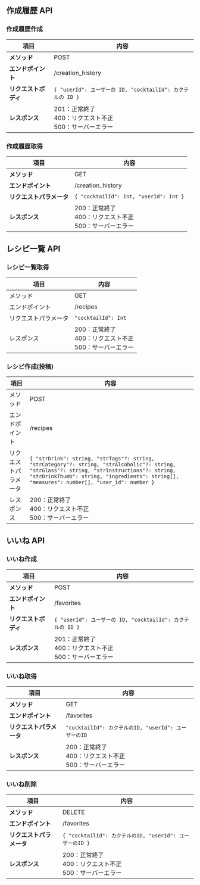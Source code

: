 ## 作成履歴 API

### 作成履歴作成

| 項目                 | 内容                                                        |
| -------------------- | ----------------------------------------------------------- |
| **メソッド**         | POST                                                        |
| **エンドポイント**   | /creation_history                                           |
| **リクエストボディ** | `{ "userId": ユーザーの ID, "cocktailId": カクテルの ID }`  |
| **レスポンス**       | 201：正常終了<br>400：リクエスト不正<br>500：サーバーエラー |

### 作成履歴取得

| 項目                     | 内容                                                        |
| ------------------------ | ----------------------------------------------------------- |
| **メソッド**             | GET                                                         |
| **エンドポイント**       | /creation_history                                           |
| **リクエストパラメータ** | `{ "cocktailId": Int, "userId": Int }`                      |
| **レスポンス**           | 200：正常終了<br>400：リクエスト不正<br>500：サーバーエラー |

## レシピ一覧 API

### レシピ一覧取得

| 項目                 | 内容                                                        |
| -------------------- | ----------------------------------------------------------- |
| メソッド             | GET                                                         |
| エンドポイント       | /recipes                                                    |
| リクエストパラメータ | `"cocktailId": Int`                                         |
| レスポンス           | 200：正常終了<br>400：リクエスト不正<br>500：サーバーエラー |

### レシピ作成(投稿)

| 項目                 | 内容                                                                                                                                                                                                                                      |
| -------------------- | ----------------------------------------------------------------------------------------------------------------------------------------------------------------------------------------------------------------------------------------- |
| メソッド             | POST                                                                                                                                                                                                                                      |
| エンドポイント       | /recipes                                                                                                                                                                                                                                  |
| リクエストパラメータ | `{ "strDrink": string, "strTags"?: string, "strCategory"?: string, "strAlcoholic"?: string, "strGlass"?: string, "strInstructions"?: string, "strDrinkThumb": string, "ingredients": string[], "measures": number[], "user_id": number }` |
| レスポンス           | 200：正常終了<br>400：リクエスト不正<br>500：サーバーエラー                                                                                                                                                                               |

## いいね API

### いいね作成

| 項目                 | 内容                                                        |
| -------------------- | ----------------------------------------------------------- |
| **メソッド**         | POST                                                        |
| **エンドポイント**   | /favorites                                                  |
| **リクエストボディ** | `{ "userId": ユーザーの ID, "cocktailId": カクテルの ID }`  |
| **レスポンス**       | 201：正常終了<br>400：リクエスト不正<br>500：サーバーエラー |

### いいね取得

| 項目                     | 内容                                                        |
| ------------------------ | ----------------------------------------------------------- |
| **メソッド**             | GET                                                         |
| **エンドポイント**       | /favorites                                                  |
| **リクエストパラメータ** | `"cocktailId": カクテルのID, "userId": ユーザーのID`        |
| **レスポンス**           | 200：正常終了<br>400：リクエスト不正<br>500：サーバーエラー |

### いいね削除

| 項目                     | 内容                                                        |
| ------------------------ | ----------------------------------------------------------- |
| **メソッド**             | DELETE                                                      |
| **エンドポイント**       | /favorites                                                  |
| **リクエストパラメータ** | `{ "cocktailId": カクテルのID, "userId": ユーザーのID }`    |
| **レスポンス**           | 200：正常終了<br>400：リクエスト不正<br>500：サーバーエラー |

